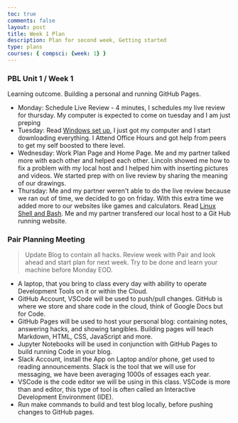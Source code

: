 ```yaml
---
toc: true
comments: false
layout: post
title: Week 1 Plan
description: Plan for second week, Getting started
type: plans
courses: { compsci: {week: 1} }
---
```


### PBL Unit 1 / Week 1
Learning outcome. Building a personal and running GitHub Pages.
- Monday: Schedule Live Review - 4 minutes, I schedules my live review for thursday. My computer is expected to come on tuesday and I am just preping
- Tuesday: Read [Windows set up](https://nighthawkcoders.github.io/teacher//5.a/c4.1/2023/08/16/github_pages_setup_IPYNB_2_.html#macos-setup-macos-setup-only), I just got my computer and I start downloading everything. I Attend Office Hours and got help from peers to get my self boosted to there level.
- Wednesday: Work Plan Page and Home Page. Me and my partner talked more with each other and helped each other. Lincoln showed me how to fix a problem with my local host and I helped him with inserting pictures and videos. We started prep with on live review by sharing the meaning of our drawings.
- Thursday: Me and my partner weren't able to do the live review because we ran out of time, we decided to go on friday. With this extra time we added more to our websites like games and calculators. Read [Linux Shell and Bash](https://nighthawkcoders.github.io/teacher//5.a/c4.1/2023/08/16/linux_shell_IPYNB_2_.html).  Me and my partner transfered our local host to a Git Hub running website.


### Pair Planning Meeting
> Update Blog to contain all hacks.  Review week with Pair and look ahead and start plan for next week.  Try to be done and learn your machine before Monday EOD.
- A laptop, that you bring to class every day with ability to operate Development Tools on it or within the Cloud.
- GitHub Account, VSCode will be used to push/pull changes. GitHub is where we store and share code in the cloud, think of Google Docs but for Code.
- GitHub Pages will be used to host your personal blog: containing notes, answering hacks, and showing tangibles.  Building pages will teach Markdown, HTML, CSS, JavaScript and more.
- Jupyter Notebooks will be used in conjunction with GitHub Pages to build running Code in your blog.
- Slack Account, install the App on Laptop and/or phone, get used to reading announcements. Slack is the tool that we will use for messaging, we have been averaging 1000s of essages each year.
- VSCode is the code editor we will be using in this class.  VSCode is more than and editor, this type of tool is often called an Interactive Development Environment (IDE). 
- Run make commands to build and test blog locally, before pushing changes to GitHub pages.
